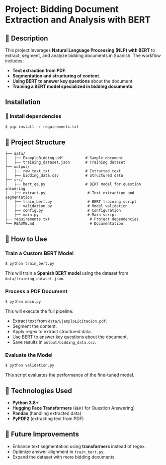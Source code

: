 # Project: Bidding Document Extraction and Analysis with BERT

## 📌 Description
This project leverages **Natural Language Processing (NLP) with BERT** to extract, segment, and analyze bidding documents in Spanish. The workflow includes:

- **Text extraction from PDF**.
- **Segmentation and structuring of content**.
- **Using BERT to answer key questions** about the document.
- **Training a BERT model specialized in bidding documents**.

## Installation

### **🚀 Install dependencies**
```bash
$ pip install -r requirements.txt
```

## 📂 Project Structure
```plaintext
├── data/
│   ├── ExampleBidding.pdf          # Sample document
│   ├── training_dataset.json       # Training dataset
├── output/
│   ├── raw_text.txt                # Extracted text
│   ├── bidding_data.csv            # Structured data
├── src/
│   ├── bert_qa.py                  # BERT model for question answering
│   ├── extract.py                   # Text extraction and segmentation
│   ├── train_bert.py                # BERT training script
│   ├── validation.py                # Model validation
│   ├── config.py                    # Configuration
│   ├── main.py                      # Main script
├── requirements.txt                  # Project dependencies
└── README.md                         # Documentation
```

## 🔧 How to Use

### **Train a Custom BERT Model**
```bash
$ python train_bert.py
```
This will train a **Spanish BERT model** using the dataset from `data/training_dataset.json`.

### **Process a PDF Document**
```bash
$ python main.py
```
This will execute the full pipeline:
- Extract text from `data/EjemploLicitacion.pdf`.
- Segment the content.
- Apply regex to extract structured data.
- Use BERT to answer key questions about the document.
- Save results in `output/bidding_data.csv`.

### **Evaluate the Model**
```bash
$ python validation.py
```
This script evaluates the performance of the fine-tuned model.


## 🧠 Technologies Used
- **Python 3.8+**
- **Hugging Face Transformers** (`BERT` for Question Answering)
- **Pandas** (handling extracted data)
- **PyPDF2** (extracting text from PDF)


## 📌 Future Improvements
- Enhance text segmentation using **transformers** instead of regex.
- Optimize answer alignment in `train_bert.py`.
- Expand the dataset with more bidding documents.
